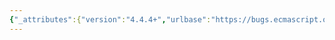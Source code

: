 ```yaml
---
{"_attributes":{"version":"4.4.4+","urlbase":"https://bugs.ecmascript.org/","maintainer":"dherman@mozilla.com"},"bug":{"bug_id":2797,"creation_ts":"2014-05-03 10:00:00 -0700","short_desc":"chapter 8: misc editorial","delta_ts":"2014-06-01 11:05:00 -0700","product":"Draft for 6th Edition","component":"editorial issue","version":"Rev 24: April 27, 2014 Draft","rep_platform":"All","op_sys":"All","bug_status":"RESOLVED","resolution":"FIXED","priority":"Normal","bug_severity":"normal","blocked":2814,"everconfirmed":true,"reporter":{"uid":"jmdyck","name":"Michael Dyck"},"assigned_to":{"uid":"allen","name":"Allen Wirfs-Brock"},"long_desc":[{"commentid":8097,"comment_count":0,"who":{"uid":"jmdyck","name":"Michael Dyck"},"bug_when":"2014-05-03 10:00:18 -0700","thetext":"----------------------------------------\nIn 8.1.2.1 \"GetIdentifierReference (lex, name, strict)\":\n\n{1}\n8.1.2.1 / step 3:\nLet /exists/ be the result of calling the HasBindingconcrete method ...\n    Insert a space into \"HasBindingconcrete\"\n\n{2}\n8.1.2.1 / step 5:\nIf /exists/ is true, then\n    \"true\" is in monospace, should be in serif-bold\n\n----------------------------------------\nIn 8.2 \"Code Realms\":\n\n{3,4}\n8.2 / Table 20:\n    The table declares [[nonEvalFallback]],\n    but it is not referenced elsewhere in the spec\n\n    The table does not have entries for:\n    [[directEvalFallback]] (referenced in 8.2.1, 26.2.1.1)\n    [[Function]] (referenced in 8.2.1\n    (Mind you, although they get *set*, they never seem to be used.)\n\n----------------------------------------\nIn 8.2.1 \"CreateRealm ( )\":\n\n{5}\n8.2.1 / step 4:\nLet\n    Step is just \"Let\". Delete?\n\n{6}\n8.2.1 / step 8:\nLet /newGlobalEnv/ be NewGlobalEnvironment(/newGlobal/, /intrinsics/).\n    NewGlobalEnvironment has only one parameter.  Delete \", intrinsics\" ?\n\n----------------------------------------\nIn 8.3.2 \"GetThisEnvironment\":\n\n{7}\n8.3.2 / step 2.c:\nIf /exists/ is true, then return /envRec/.\n    \"true\" is in monospace, should be in serif-bold\n\nXXXXXXXXXXXXXXXXXXXXXXXXXXXXXXXXXXXXXXXXXXXXXXXXXXXXXXXXXXXXXXXXXXXXXXXXXXXXXXXX"},{"commentid":8233,"comment_count":1,"who":{"uid":"allen","name":"Allen Wirfs-Brock"},"bug_when":"2014-05-08 18:03:19 -0700","thetext":"fixed all of the editorial issues.\n\nSpec. code to call the eval hooks still need to be added to the eval function and  the function call operator (or direct eval), but that's a separate technical issue."},{"commentid":8739,"comment_count":2,"who":{"uid":"jmdyck","name":"Michael Dyck"},"bug_when":"2014-06-01 11:05:00 -0700","thetext":"confirmed fixed."}]}}
---
```

